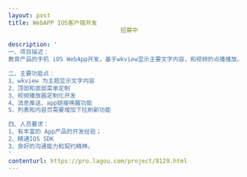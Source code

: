 ```yaml
---                
layout: post       
title: WebAPP IOS客户端开发
                                招募中
           
description: '
一、项目描述：
教育产品的手机 iOS WebApp开发，基于wkview显示主要文字内容，和视频的点播播放。

二、主要功能点：
1、wkview 为主题显示文字内容
2、顶部和底部菜单定制
3、视频播放器定制化开发
4、消息推送，app链接唤醒功能
5、列表和内容页需要增加下拉刷新功能

四、人员要求：
1、有丰富的 App产品的开发经验；
2、精通IOS SDK
3、良好的沟通能力和契约精神。
'     
contenturl: https://pro.lagou.com/project/8129.html      
---                 
```

